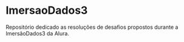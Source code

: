 # ImersaoDados3
Repositório dedicado as resoluções de desafios propostos durante a ImersãoDados3 da Alura.
